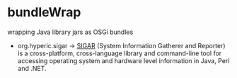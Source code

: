 # bundleWrap
wrapping Java library jars as OSGi bundles

* org.hyperic.sigar -> [SIGAR](http://sigar.hyperic.com) (System Information Gatherer and Reporter) is a cross-platform, cross-language library and command-line tool for accessing operating system and hardware level information in Java, Perl and .NET.
